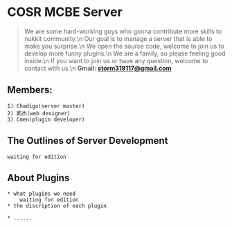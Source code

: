 # COSR MCBE Server
> We are some hard-working guys who gonna contribute more skills to nukkit community.\n
> Our goal is to manage a server that is able to make you surprise.\n
> We open the source code, welcome to join us to develop more funny plugins.\n
> We are a family, so please feeling good inside.\n
> If you want to join us or have any question, welcome to contact with us.\n
> **Gmail: storm319117@gmail.com**
## Members:
	1) Chadigo(server master)
	2) 凱杰(web designer)
	3) Cmen(plugin developer)

## The Outlines of Server Development
	waiting for edition
	
## About Plugins
	* what plugins we need
		waiting for edition
	* the discription of each plugin
		
	* ......

## 
